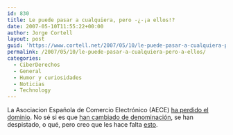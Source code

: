 ```yaml
---
id: 830
title: Le puede pasar a cualquiera, pero -¿-¡a ellos!?
date: 2007-05-10T11:55:22+00:00
author: Jorge Cortell
layout: post
guid: 'https://www.cortell.net/2007/05/10/le-puede-pasar-a-cualquiera-pero-%c2%a1a-ellos/'
permalink: /2007/05/10/le-puede-pasar-a-cualquiera-pero-a-ellos/
categories:
  - CiberDerechos
  - General
  - Humor y curiosidades
  - Noticias
  - Technology
---
```

La Asociacion Española de Comercio Electrónico (AECE) <a title="AECE" target="_blank" href="https://www.aece.org/">ha perdido el dominio</a>. No sé si es que <a title="AECEM" target="_blank" href="https://www.aecem.org">han cambiado de denominación</a>, se han despistado, o qué, pero creo que les hace falta <a title="ecuperatudominio.org" target="_blank" href="https://www.recuperatudominio.org/">esto</a>.